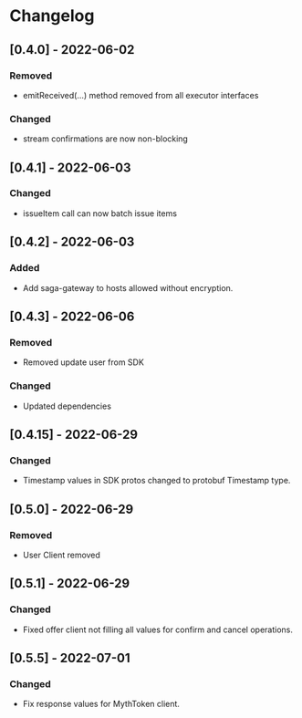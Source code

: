 # Changelog

## [0.4.0] - 2022-06-02
### Removed
* emitReceived(...) method removed from all executor interfaces
### Changed
* stream confirmations are now non-blocking

## [0.4.1] - 2022-06-03
### Changed
* issueItem call can now batch issue items

## [0.4.2] - 2022-06-03
### Added
* Add saga-gateway to hosts allowed without encryption.

## [0.4.3] - 2022-06-06
### Removed
* Removed update user from SDK
### Changed
* Updated dependencies

## [0.4.15] - 2022-06-29
### Changed
* Timestamp values in SDK protos changed to protobuf Timestamp type.

## [0.5.0] - 2022-06-29
### Removed
* User Client removed

## [0.5.1] - 2022-06-29
### Changed
* Fixed offer client not filling all values for confirm and cancel operations.

## [0.5.5] - 2022-07-01
### Changed
* Fix response values for MythToken client.